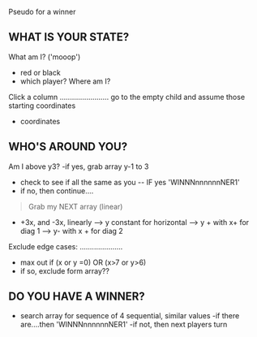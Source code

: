 Pseudo for a winner

WHAT IS YOUR STATE?
-----------------------
What am I? ('mooop')
- red or black
- which player?
Where am I?

Click a column
........................
go to the empty child and assume those starting coordinates
- coordinates


WHO'S AROUND YOU?
--------------------------
Am I above y3?
-if yes, grab array y-1 to 3
- check to see if all the same as you
-- IF yes 'WINNNnnnnnnNER1'
- if no, then continue....

> Grab my NEXT array (linear)
- +3x, and -3x, linearly
--> y constant for horizontal
--> y + with x+ for diag 1
--> y- with x + for diag 2

Exclude edge cases:
.....................
-  max out if (x or y =0) OR (x>7 or y>6)
- if so, exclude form array??

DO YOU HAVE A WINNER?
-------------------------
- search array for sequence of 4 sequential, similar values
-if there are....then 'WINNNnnnnnnNER1'
-if not, then next players turn
